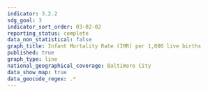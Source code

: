 ```yaml
---
indicator: 3.2.2
sdg_goal: 3
indicator_sort_order: 03-02-02
reporting_status: complete
data_non_statistical: false
graph_title: Infant Mortality Rate (IMR) per 1,000 live births
published: true
graph_type: line
national_geographical_coverage: Baltimore City
data_show_map: true
data_geocode_regex: .*
---
```

